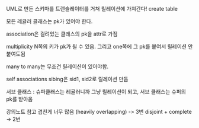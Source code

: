 UML로 만든 스키마를 트랜슬레이터를 거쳐 릴레이션에 가져간다! create table

모든 레귤러 클래스는 pk가 있어야 한다.

association은 걸려있는 클래스의 pk을 attr로 가짐

multiplicity N쪽의 키가 pk가 될 수 있음.
그리고 one쪽에 그 pk를 붙여서 릴레이션 안붙여도됨

many to many는 무조건 릴레이션이 있어야함.

self associations
sibing은 sid1, sid2로 릴레이션 만듬

서브 클래스 :
슈퍼클래스는 레귤러니까 그냥 릴레이션이 되고, 서브 클래스는 슈퍼의 pk를 받아옴

강의노트 참고
겹친게 너무 많음 (heavily overlapping) -> 3번
disjoint + complete -> 2번
